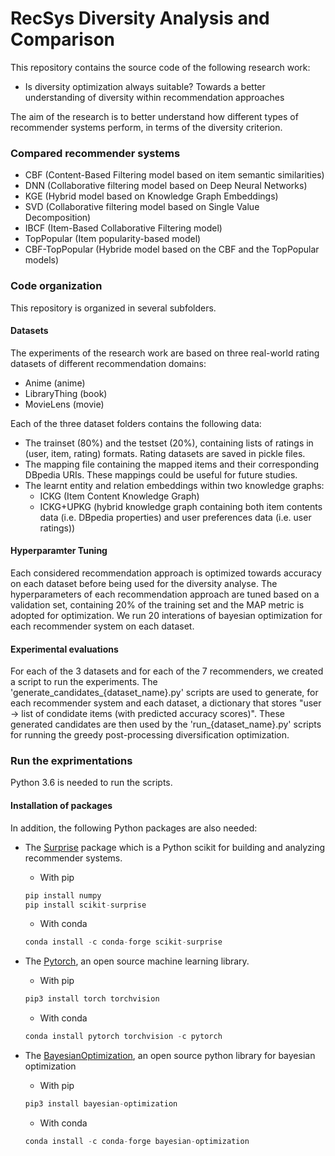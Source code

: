 # RecSys Diversity Analysis and Comparison

This repository contains the source code of the following research work:

* Is diversity optimization always suitable? Towards a better understanding of diversity within recommendation approaches

The aim of the research is to better understand how different types of recommender systems perform, in terms of the diversity criterion.

### Compared recommender systems

* CBF (Content-Based Filtering model based on item semantic similarities)
* DNN (Collaborative filtering model based on Deep Neural Networks)
* KGE (Hybrid model based on Knowledge Graph Embeddings)
* SVD (Collaborative filtering model based on Single Value Decomposition)
* IBCF (Item-Based Collaborative Filtering model)
* TopPopular (Item popularity-based model)
* CBF-TopPopular (Hybride model based on the CBF and the TopPopular models)

### Code organization

This repository is organized in several subfolders.

#### Datasets

The experiments of the research work are based on three real-world rating datasets of different recommendation domains:

* Anime (anime)
* LibraryThing (book)
* MovieLens (movie)

Each of the three dataset folders contains the following data:

* The trainset (80%) and the testset (20%), containing lists of ratings in (user, item, rating) formats. Rating datasets are saved in pickle files.
* The mapping file containing the mapped items and their corresponding DBpedia URIs. These mappings could be useful for future studies.
* The learnt entity and relation embeddings within two knowledge graphs:
  * ICKG (Item Content Knowledge Graph)
  * ICKG+UPKG (hybrid knowledge graph containing both item contents data (i.e. DBpedia properties) and user preferences data (i.e. user ratings))

#### Hyperparamter Tuning

Each considered recommendation approach is optimized towards accuracy on each dataset before being used for the diversity analyse. The hyperparameters of each recommendation approach are tuned based on a validation set, containing 20% of the training set and the MAP metric is adopted for optimization. We run 20 interations of bayesian optimization for each recommender system on each dataset.

#### Experimental evaluations

For each of the 3 datasets and for each of the 7 recommenders, we created a script to run the experiments. The 'generate_candidates_{dataset_name}.py' scripts are used to generate, for each recommender system and each dataset, a dictionary that stores "user -> list of condidate items (with predicted accuracy scores)". These generated candidates are then used by the 'run_{dataset_name}.py' scripts for running the greedy post-processing diversification optimization.

### Run the exprimentations

Python 3.6 is needed to run the scripts.

#### Installation of packages
In addition, the following Python packages are also needed:

* The [Surprise](http://surpriselib.com/) package which is a Python scikit for building and analyzing recommender systems.
  * With pip
  ```python
  pip install numpy
  pip install scikit-surprise
  ```

  * With conda
  ```python
  conda install -c conda-forge scikit-surprise
  ```
* The [Pytorch](https://pytorch.org/get-started/locally/), an open source machine learning library.
  * With pip
  ```python
  pip3 install torch torchvision
  ```

  * With conda
  ```python
  conda install pytorch torchvision -c pytorch
    ```

* The [BayesianOptimization](https://github.com/fmfn/BayesianOptimization), an open source python library for bayesian optimization
  * With pip
  ```python
  pip3 install bayesian-optimization
  ```

  * With conda
  ```python
  conda install -c conda-forge bayesian-optimization
    ```

